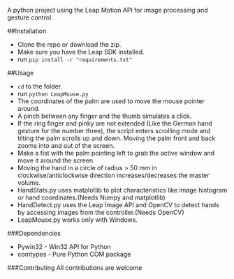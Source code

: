 A python project using the Leap Motion API for image processing and gesture control. 

##Installation
* Clone the repo or download the zip.
* Make sure you have the Leap SDK installed.
* run `pip install -r "requirements.txt"`

##Usage
* `cd` to the folder.
* run `python LeapMouse.py`
* The coordinates of the palm are used to move the mouse pointer around.
* A pinch between any finger and the thumb simulates a click.
* If the ring finger and pinky are not extended (Like the German hand gesture for the number three), the script enters scrolling mode and tilting the palm scrolls up and down. Moving the palm front and back zooms into and out of the screen.
* Make a fist with the palm pointing left to grab the active window and move it around the screen.
* Moving the hand in a circle of radius > 50 mm in clockwise/anticlockwise direction increases/decreases the master volume. 
* HandStats.py uses matplotlib to plot characteristics like image histogram or hand coordinates.(Needs Numpy and matplotlib)
* HandDetect.py uses the Leap Image API and OpenCV to detect hands by accessing images from the controller.(Needs OpenCV)
* LeapMouse.py works only with Windows.

###Dependencies
* Pywin32 - Win32 API for Python
* comtypes - Pure Python COM package

###Contributing
All contributions are welcome
